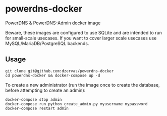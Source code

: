 # powerdns-docker
PowerDNS & PowerDNS-Admin docker image

Beware, these images are configured to use SQLite and are intended to run for small-scale usecases.
If you want to cover larger scale usecases use MySQL/MariaDB/PostgreSQL backends.

## Usage
```
git clone git@github.com:dzervas/powerdns-docker
cd powerdns-docker && docker-compose up -d
```

To create a new administrator (run the image once to create the database, before attempting to create an admin):
```
docker-compose stop admin
docker-compose run python create_admin.py myusername mypassword
docker-compose restart admin
```
